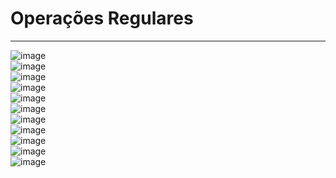 # Operações Regulares

---
![image](https://github.com/user-attachments/assets/a057777d-d96c-4371-ab3b-c4a086112f94)<br>
![image](https://github.com/user-attachments/assets/0bd2f7c3-0e98-45e8-86b0-c7e2277be37c)<br>
![image](https://github.com/user-attachments/assets/0a869c1c-4606-4cbd-ba66-8494c336e669)<br>
![image](https://github.com/user-attachments/assets/71c1eabd-0a8e-449c-9aa9-66177e753f95)<br>
![image](https://github.com/user-attachments/assets/6ade118f-13ad-4ff0-bca9-4849b50986ab)<br>
![image](https://github.com/user-attachments/assets/1ee7b911-514d-40f1-9a5d-f070b4f96c5c)<br>
![image](https://github.com/user-attachments/assets/5979adda-e421-4471-a52c-8f348adf8fcf)<br>
![image](https://github.com/user-attachments/assets/0c7e72cc-2269-491c-8e13-7f0e6468607d)<br>
![image](https://github.com/user-attachments/assets/5d7503bf-f6bd-46f1-86fa-535601775b9b)<br>
![image](https://github.com/user-attachments/assets/5f33054a-b4a1-4f31-9134-a9e342edc526)<br>
![image](https://github.com/user-attachments/assets/a4dffccd-e75c-4ccb-8093-522528c382b2)<br>









